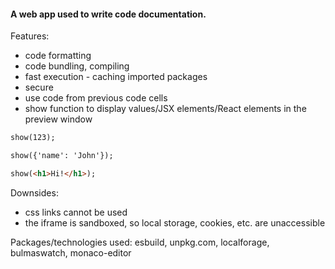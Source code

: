 #### A web app used to write code documentation.

Features:

+ code formatting
+ code bundling, compiling
+ fast execution - caching imported packages
+ secure
+ use code from previous code cells
+ show function to display values/JSX elements/React elements in the preview window

```html
show(123);

show({'name': 'John'});

show(<h1>Hi!</h1>);
```

Downsides:

+ css links cannot be used
+ the iframe is sandboxed, so local storage, cookies, etc. are unaccessible

Packages/technologies used: esbuild, unpkg.com, localforage, bulmaswatch, monaco-editor
